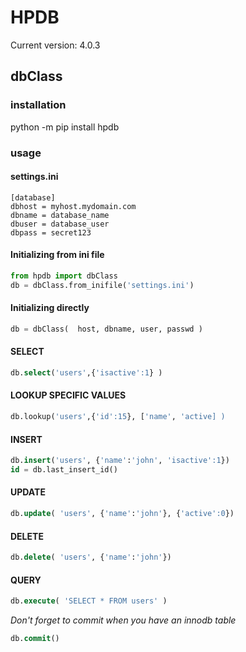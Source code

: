# HPDB

Current version: 4.0.3
## dbClass
### installation
python -m pip install hpdb

### usage

#### settings.ini
~~~~inifile
[database]
dbhost = myhost.mydomain.com
dbname = database_name
dbuser = database_user
dbpass = secret123
~~~~

#### Initializing from ini file
~~~~python
from hpdb import dbClass
db = dbClass.from_inifile('settings.ini')
~~~~

#### Initializing directly
~~~~python
db = dbClass(  host, dbname, user, passwd )
~~~~


#### SELECT
~~~~sql
db.select('users',{'isactive':1} )
~~~~

#### LOOKUP SPECIFIC VALUES
~~~~sql
db.lookup('users',{'id':15}, ['name', 'active] )
~~~~

#### INSERT
~~~~sql
db.insert('users', {'name':'john', 'isactive':1})
id = db.last_insert_id()
~~~~

#### UPDATE
~~~~sql
db.update( 'users', {'name':'john'}, {'active':0})
~~~~

#### DELETE
~~~~sql
db.delete( 'users', {'name':'john'})
~~~~

#### QUERY
~~~~sql
db.execute( 'SELECT * FROM users' )
~~~~


_Don't forget to commit when you have an innodb table_
~~~~sql
db.commit()
~~~~
